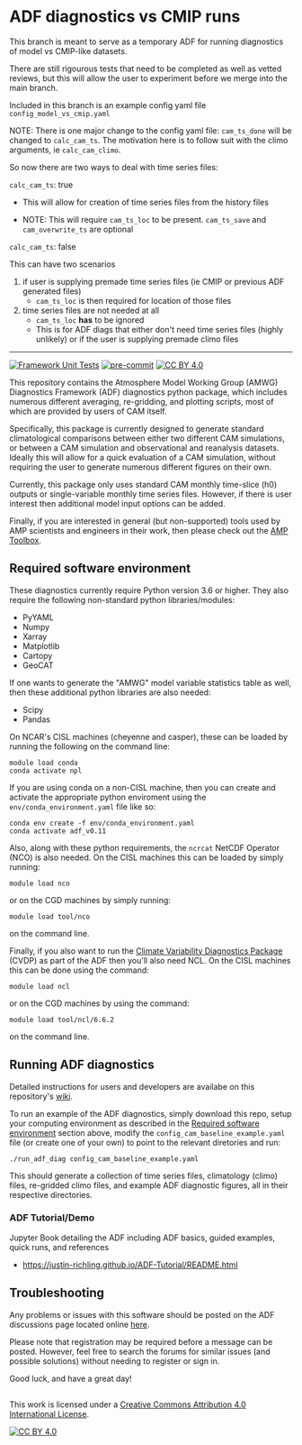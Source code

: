 # ADF diagnostics vs CMIP runs

This branch is meant to serve as a temporary ADF for running diagnostics of model vs CMIP-like datasets.

There are still rigourous tests that need to be completed as well as vetted reviews, but this will allow the user to experiment before we merge into the main branch.

Included in this branch is an example config yaml file `config_model_vs_cmip.yaml`


NOTE: There is one major change to the config yaml file: `cam_ts_done` will be changed to `calc_cam_ts`. The motivation here is to follow suit with the climo arguments, ie `calc_cam_climo`.

So now there are two ways to deal with time series files:

`calc_cam_ts`: true

* This will allow for creation of time series files from the history files

* NOTE: This will require `cam_ts_loc` to be present. `cam_ts_save` and `cam_overwrite_ts` are optional

`calc_cam_ts`: false

This can have two scenarios

1. if user is supplying premade time series files (ie CMIP or previous ADF generated files)
      * `cam_ts_loc` is then required for location of those files
2. time series files are not needed at all
      * `cam_ts_loc` <strong>has</strong> to be ignored
      * This is for ADF diags that either don't need time series files (highly unlikely) or if the user is supplying premade climo files

---


[![Framework Unit Tests](https://github.com/NCAR/ADF/actions/workflows/ADF_unit_tests.yaml/badge.svg)](https://github.com/NCAR/ADF/actions/workflows/ADF_unit_tests.yaml) [![pre-commit](https://github.com/NCAR/ADF/actions/workflows/ADF_pre-commit.yaml/badge.svg)](https://github.com/NCAR/ADF/actions/workflows/ADF_pre-commit.yaml) [![CC BY 4.0][cc-by-shield]][cc-by]

This repository contains the Atmosphere Model Working Group (AMWG) Diagnostics Framework (ADF) diagnostics python package, which includes numerous different averaging,
re-gridding, and plotting scripts, most of which are provided by users of CAM itself.

Specifically, this package is currently designed to generate standard climatological comparisons between either two
different CAM simulations, or between a CAM simulation and observational and reanalysis datasets.  Ideally
this will allow for a quick evaluation of a CAM simulation, without requiring the user to generate numerous
different figures on their own.

Currently, this package only uses standard CAM monthly time-slice (h0) outputs or single-variable monthly time series files.  However, if there is user interest then
additional model input options can be added.

Finally, if you are interested in general (but non-supported) tools used by AMP scientists and engineers in their work, then please check out the [AMP Toolbox](https://github.com/NCAR/AMP_toolbox).

## Required software environment

These diagnostics currently require Python version 3.6 or higher.  They also require the following non-standard python libraries/modules:

- PyYAML
- Numpy
- Xarray
- Matplotlib
- Cartopy
- GeoCAT

If one wants to generate the "AMWG" model variable statistics table as well, then these additional python libraries are also needed:

- Scipy
- Pandas

On NCAR's CISL machines (cheyenne and casper), these can be loaded by running the following on the command line:
```
module load conda
conda activate npl
```
If you are using conda on a non-CISL machine, then you can create and activate the appropriate python enviroment using the `env/conda_environment.yaml` file like so:

```
conda env create -f env/conda_environment.yaml
conda activate adf_v0.11
```

Also, along with these python requirements, the `ncrcat` NetCDF Operator (NCO) is also needed.  On the CISL machines this can be loaded by simply running:
```
module load nco
``` 
or on the CGD machines by simply running:
```
module load tool/nco
```
on the command line.

Finally, if you also want to run the [Climate Variability Diagnostics Package](https://www.cesm.ucar.edu/working_groups/CVC/cvdp/) (CVDP) as part of the ADF then you'll also need NCL.  On the CISL machines this can be done using the command:
```
module load ncl
```
or on the CGD machines by using the command:
```
module load tool/ncl/6.6.2
```
on the command line.

## Running ADF diagnostics

Detailed instructions for users and developers are availabe on this repository's [wiki](https://github.com/NCAR/ADF/wiki).


To run an example of the ADF diagnostics, simply download this repo, setup your computing environment as described in the [Required software environment](https://github.com/NCAR/CAM_diagnostics/blob/main/README.md#required-software-environment) section above, modify the `config_cam_baseline_example.yaml` file (or create one of your own) to point to the relevant diretories and run:

`./run_adf_diag config_cam_baseline_example.yaml`

This should generate a collection of time series files, climatology (climo) files, re-gridded climo files, and example ADF diagnostic figures, all in their respective directories.

### ADF Tutorial/Demo

Jupyter Book detailing the ADF including ADF basics, guided examples, quick runs, and references
  - https://justin-richling.github.io/ADF-Tutorial/README.html

## Troubleshooting

Any problems or issues with this software should be posted on the ADF discussions page located online [here](https://github.com/NCAR/ADF/discussions).

Please note that registration may be required before a message can
be posted.  However, feel free to search the forums for similar issues
(and possible solutions) without needing to register or sign in.

Good luck, and have a great day!

##

This work is licensed under a
[Creative Commons Attribution 4.0 International License][cc-by].

[![CC BY 4.0][cc-by-image]][cc-by]

[cc-by]: http://creativecommons.org/licenses/by/4.0/
[cc-by-image]: https://i.creativecommons.org/l/by/4.0/88x31.png
[cc-by-shield]: https://img.shields.io/badge/License-CC%20BY%204.0-lightgrey.svg
